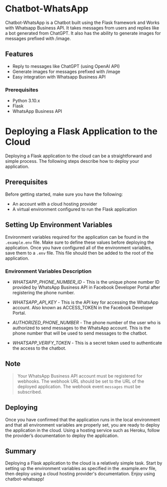 # Chatbot-WhatsApp

Chatbot-WhatsApp is a Chatbot built using the Flask framework and Works with Whatsapp Business API. It takes messages from users and replies like a bot generated from ChatGPT. It also has the ability to generate images for messages prefixed with /image.

## Features
- Reply to messages like ChatGPT (using OpenAI API)
- Generate images for messages prefixed with /image
- Easy integration with Whatsapp Business API

### Prerequisites

- Python 3.10.x
- Flask
- WhatsApp Business API

# Deploying a Flask Application to the Cloud 

Deploying a Flask application to the cloud can be a straightforward and simple process. The following steps describe how to deploy your application.

## Prerequisites 
Before getting started, make sure you have the following:
- An account with a cloud hosting provider
- A virtual environment configured to run the Flask application

## Setting Up Environment Variables
Environment variables required for the application can be found in the `.example.env` file. Make sure to define these values before deploying the application. Once you have configured all of the environment variables, save them to a `.env` file. This file should then be added to the root of the application.

### Environment Variables Description
* *WHATSAPP_PHONE_NUMBER_ID* - This is the unique phone number ID provided by WhatsApp Business API in Facebook Developer Portal after registering the phone number.

* *WHATSAPP_API_KEY* - This is the API key for accessing the WhatsApp account. Also known as ACCESS_TOKEN in the Facebook Developer Portal.
  
* *AUTHORIZED_PHONE_NUMBER* - The phone number of the user who is authorized to send messages to the WhatsApp account. This is the phone number that will be used to send messages to the chatbot.
  
* *WHATSAPP_VERIFY_TOKEN* - This is a secret token used to authenticate the access to the chatbot.

## Note
> Your WhatsApp Business API account must be registered for webhooks. The webhook URL should be set to the URL of the deployed application. The webhook event `messages` must be subscribed.

## Deploying
Once you have confirmed that the application runs in the local environment and that all environment variables are properly set, you are ready to deploy the application in the cloud. Using a hosting service such as Heroku, follow the provider’s documentation to deploy the application.

## Summary
Deploying a Flask application to the cloud is a relatively simple task. Start by setting up the environment variables as specified in the .example.env file, then deploy using a cloud hosting provider's documentation. Enjoy using chatbot-whatsapp!

